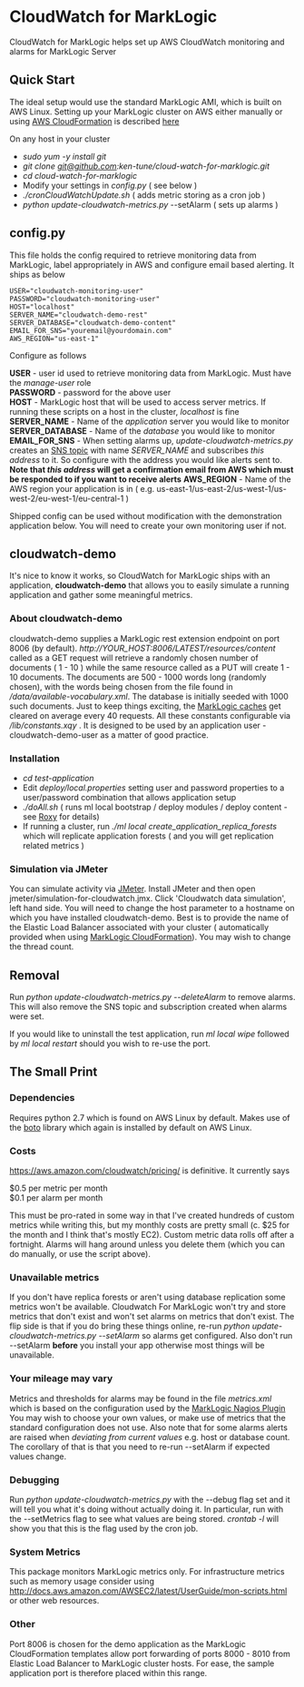 # CloudWatch for MarkLogic

CloudWatch for MarkLogic helps set up AWS CloudWatch monitoring and alarms for MarkLogic Server

## Quick Start

The ideal setup would use the standard MarkLogic AMI, which is built on AWS Linux. Setting up your MarkLogic cluster on AWS either manually or using [AWS CloudFormation](https://aws.amazon.com/cloudformation/)  is described [here](https://developer.marklogic.com/products/aws)

On any host in your cluster

* *sudo yum -y install git*
* *git clone git@github.com:ken-tune/cloud-watch-for-marklogic.git*
* *cd cloud-watch-for-marklogic*
* Modify your settings in *config.py* ( see below )
* *./cronCloudWatchUpdate.sh* ( adds metric storing as a cron job )
* *python update-cloudwatch-metrics.py* --setAlarm ( sets up alarms )

## config.py

This file holds the config required to retrieve monitoring data from MarkLogic, label appropriately in AWS and configure email based alerting. It ships as below

```
USER="cloudwatch-monitoring-user"
PASSWORD="cloudwatch-monitoring-user"
HOST="localhost"
SERVER_NAME="cloudwatch-demo-rest"
SERVER_DATABASE="cloudwatch-demo-content"
EMAIL_FOR_SNS="youremail@yourdomain.com"
AWS_REGION="us-east-1"
```

Configure as follows

**USER** - user id used to retrieve monitoring data from MarkLogic. Must have the *manage-user* role  
**PASSWORD** - password for the above user  
**HOST** - MarkLogic host that will be used to access server metrics. If running these scripts on a host in the cluster, *localhost* is fine  
**SERVER_NAME** - Name of the *application* server you would like to monitor  
**SERVER_DATABASE** - Name of the *database* you would like to monitor  
**EMAIL_FOR_SNS** - When setting alarms up, *update-cloudwatch-metrics.py* creates an [SNS topic](https://aws.amazon.com/sns/) with name *SERVER_NAME* and subscribes *this address* to it. So configure with the address you would like alerts sent to. **Note that *this address* will get a confirmation email from AWS which must be responded to if you want to receive alerts**
**AWS_REGION** - Name of the AWS region your application is in ( e.g. us-east-1/us-east-2/us-west-1/us-west-2/eu-west-1/eu-central-1 )

Shipped config can be used without modification with the demonstration application below. You will need to create your own monitoring user if not.

## cloudwatch-demo

It's nice to know it works, so CloudWatch for MarkLogic ships with an application, **cloudwatch-demo** that allows you to easily simulate a running application and gather some meaningful metrics.

### About cloudwatch-demo

cloudwatch-demo supplies a MarkLogic rest extension endpoint on port 8006 (by default). *http://YOUR_HOST:8006/LATEST/resources/content*	called as a GET request will retrieve a randomly chosen number of documents ( 1 - 10 ) while the same resource called as a PUT will create 1 - 10 documents. The documents are 500 - 1000 words long (randomly chosen), with the words being chosen from the file found in */data/available-vocabulary.xml*. The database is initially seeded with 1000 such documents. Just to keep things exciting, the [MarkLogic caches](https://docs.marklogic.com/guide/concepts/clustering#id_84427) get cleared on average every 40 requests. All these constants configurable via */lib/constants.xqy*	. It is designed to be used by an application user - cloudwatch-demo-user as a matter of good practice.

### Installation

* *cd test-application*
* Edit *deploy/local.properties* setting user and password properties to a user/password combination that allows application setup
* *./doAll.sh* ( runs ml local bootstrap  / deploy modules / deploy content - see [Roxy](https://github.com/marklogic/roxy) for details)
* If running a cluster, run *./ml local create_application_replica_forests* which will replicate application forests ( and you will get replication related metrics )

### Simulation via JMeter

You can simulate activity via [JMeter](http://jmeter.apache.org/). Install JMeter and then open jmeter/simulation-for-cloudwatch.jmx. Click 'Cloudwatch data simulation', left hand side. You will need to change the host parameter to a hostname on which you have installed cloudwatch-demo. Best is to provide the name of the Elastic Load Balancer associated with your cluster ( automatically provided when using [MarkLogic CloudFormation](https://developer.marklogic.com/products/aws)). You may wish to change the thread count. 

## Removal

Run *python update-cloudwatch-metrics.py --deleteAlarm* to remove alarms. This will also remove the SNS topic and subscription created when alarms were set.

If you would like to uninstall the test application, run *ml local wipe* followed by *ml local restart* should you wish to re-use the port.

## The Small Print

### Dependencies

Requires python 2.7 which is found on AWS Linux by default. Makes use of the [boto](http://boto.cloudhackers.com/en/latest/) library which again is installed by default on AWS Linux.

### Costs

<https://aws.amazon.com/cloudwatch/pricing/> is definitive. It currently says

$0.5 per metric per month  
$0.1 per alarm per month  

This must be pro-rated in some way in that I've created hundreds of custom metrics while writing this, but my monthly costs are pretty small (c. $25 for the month and I think that's mostly EC2). Custom metric data rolls off after a fortnight. Alarms will hang around unless you delete them (which you can do manually, or use the script above). 

### Unavailable metrics

If you don't have replica forests or aren't using database replication some metrics won't be available. Cloudwatch For MarkLogic won't try and store metrics that don't exist and won't set alarms on metrics that don't exist. The flip side is that if you do bring these things online, re-run *python update-cloudwatch-metrics.py --setAlarm* so alarms get configured. Also don't run --setAlarm **before** you install your app otherwise most things will be unavailable.

### Your mileage may vary

Metrics and thresholds for alarms may be found in the file *metrics.xml* which is based on the configuration used by the [MarkLogic Nagios Plugin](http://docs.marklogic.com/guide/monitoring/nagios#id_57112) You may wish to choose your own values, or make use of metrics that the standard configuration does not use. Also note that for some alarms alerts are raised when *deviating from current values* e.g. host or database count. The corollary of that is that you need to re-run --setAlarm if expected values change.

### Debugging

Run *python update-cloudwatch-metrics.py* with the --debug flag set and it will tell you what it's doing without actually doing it. In particular, run with the --setMetrics flag to see what values are being stored. *crontab -l* will show you that this is the flag used by the cron job.

### System Metrics

This package monitors MarkLogic metrics only. For infrastructure metrics such as memory usage consider using http://docs.aws.amazon.com/AWSEC2/latest/UserGuide/mon-scripts.html or other web resources.

### Other

Port 8006 is chosen for the demo application as the MarkLogic CloudFormation templates allow port forwarding of ports 8000 - 8010 from Elastic Load Balancer to MarkLogic cluster hosts. For ease, the sample application port is therefore placed within this range.